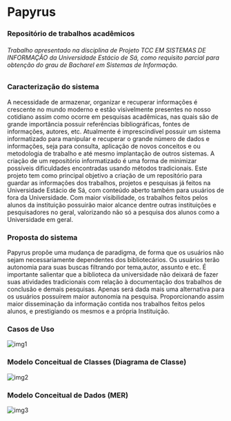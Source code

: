 #   Papyrus

###     Repositório de trabalhos acadêmicos


######    Trabalho apresentado na disciplina de Projeto TCC EM SISTEMAS DE INFORMAÇÃO da Universidade Estácio de Sá, como requisito parcial para obtenção do grau de Bacharel em Sistemas de Informação.



### Caracterização do sistema
A necessidade de armazenar, organizar e recuperar informações é crescente no mundo moderno e estão visivelmente presentes no nosso cotidiano assim como ocorre em pesquisas acadêmicas, nas quais são de grande importância possuir referências bibliográficas, fontes de informações, autores, etc.
Atualmente é imprescindível possuir um sistema informatizado para manipular e recuperar o grande número de dados e informações, seja para consulta, aplicação de novos conceitos e ou metodologia de trabalho e até mesmo implantação de outros sistemas. A criação de um repositório informatizado é uma forma de minimizar possíveis dificuldades encontradas usando métodos tradicionais.
Este projeto tem como principal objetivo a criação de um repositório para guardar as informações dos trabalhos, projetos e pesquisas já feitos na Universidade Estácio de Sá, com conteúdo aberto também para usuários de fora da Universidade.
Com maior visibilidade, os trabalhos feitos pelos alunos da instituição possuirão maior alcance dentre outras instituições e pesquisadores no geral, valorizando não só a pesquisa dos alunos como a Universidade em geral.


### Proposta do sistema
Papyrus propõe uma mudança de paradigma, de forma que os usuários não sejam necessariamente dependentes dos bibliotecários. Os usuários terão autonomia para suas buscas filtrando por tema,autor, assunto e etc. É importante salientar que a biblioteca da universidade não deixará de fazer suas atividades tradicionais com relação à documentação dos trabalhos de conclusão e demais pesquisas. Apenas será dada mais uma alternativa para os usuários possuírem maior autonomia na pesquisa. Proporcionando assim maior disseminação da informação contida nos trabalhos feitos pelos alunos, e prestigiando os mesmos e a própria Instituição.


### Casos de Uso

![img1](https://user-images.githubusercontent.com/35958354/70747173-29695680-1d06-11ea-8ccd-628dcd13ca11.png)




### Modelo Conceitual de Classes (Diagrama de Classe)

![img2](https://user-images.githubusercontent.com/35958354/70747222-4b62d900-1d06-11ea-88cd-d949d87b02c8.png)




### Modelo Conceitual de Dados (MER)

![img3](https://user-images.githubusercontent.com/35958354/70747259-5e75a900-1d06-11ea-9e3e-fed6729f1598.png)
